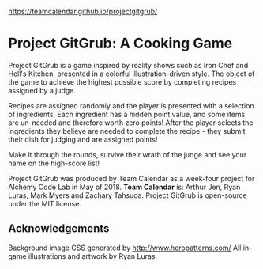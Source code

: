 https://teamcalendar.github.io/projectgitgrub/

# Project GitGrub: A Cooking Game
Project GitGrub is a game inspired by reality shows such as Iron Chef and Hell's Kitchen, presented in a colorful illustration-driven style. The object of the game to achieve the highest possible score by completing recipes assigned by a judge.

Recipes are assigned randomly and the player is presented with a selection of ingredients. Each ingredient has a hidden point value, and some items are un-needed and therefore worth zero points! After the player selects the ingredients they believe are needed to complete the recipe - they submit their dish for judging and are assigned points!

Make it through the rounds, survive their wrath of the judge and see your name on the high-score list!

Project GitGrub was produced by Team Calendar as a week-four project for Alchemy Code Lab in May of 2018. **Team Calendar** is: Arthur Jen, Ryan Luras, Mark Myers and Zachary Tahsuda. Project GitGrub is open-source under the MIT license.

## Acknowledgements
Background image CSS generated by http://www.heropatterns.com/ 
All in-game illustrations and artwork by Ryan Luras.
